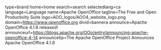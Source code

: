 type=brand
home=home
search=search
selectedlang=ca
language=Language
name=Apache OpenOffice
tagline=The Free and Open Productivity Suite
logo=AOO_logos/AOO4_website_logo.png
domain=https://www.openoffice.org
divid=bannera
announce=Apache OpenOffice 4.1.8 released!
announceurl=https://blogs.apache.org/OOo/entry/announcing-apache-openoffice-4-14
announcetip=The Apache OpenOffice Project Announces Apache OpenOffice 4.1.8
~~~~~~
